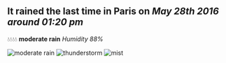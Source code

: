 ## It rained the last time in Paris on *May 28th 2016 around 01:20 pm*
💧💧💧💧  **moderate rain** *Humidity 88%*

![moderate rain](http://openweathermap.org/img/w/10d.png) ![thunderstorm](http://openweathermap.org/img/w/11d.png) ![mist](http://openweathermap.org/img/w/50d.png)
